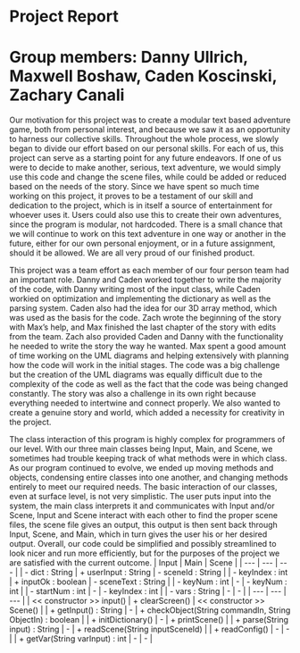 # Project Report
# Group members: Danny Ullrich, Maxwell Boshaw, Caden Koscinski, Zachary Canali

Our motivation for this project was to create a modular text based adventure game, both from personal interest, and because we saw it as an opportunity to harness our collective skills. Throughout the whole process, we slowly began to divide our effort based on our personal skills. For each of us, this project can serve as a starting point for any future endeavors. If one of us were to decide to make another, serious, text adventure, we would simply use this code and change the scene files, while could be added or reduced based on the needs of the story. Since we have spent so much time working on this project, it proves to be a testament of our skill and dedication to the project, which is in itself a source of entertainment for whoever uses it. Users could also use this to create their own adventures, since the program is modular, not hardcoded. There is a small chance that we will continue to work on this text adventure in one way or another in the future, either for our own personal enjoyment, or in a future assignment, should it be allowed. We are all very proud of our finished product.

This project was a team effort as each member of our four person team had an important role. Danny and Caden worked together to write the majority of the code, with Danny writing most of the input class, while Caden workied on optimization and implementing the dictionary as well as the parsing system. Caden also had the idea for our 3D array method, which was used as the basis for the code. Zach wrote the beginning of the story with Max’s help, and Max finished the last chapter of the story with edits from the team. Zach also provided Caden and Danny with the functionality he needed to write the story the way he wanted. Max spent a good amount of time working on the UML diagrams and helping extensively with planning how the code will work in the initial stages. The code was a big challenge but the creation of the UML diagrams was equally difficult due to the complexity of the code as well as the fact that the code was being changed constantly. The story was also a challenge in its own right because everything needed to intertwine and connect properly. We also wanted to create a genuine story and world, which added a necessity for creativity in the project.

The class interaction of this program is highly complex for programmers of our level. With our three main classes being Input, Main, and Scene, we sometimes had trouble keeping track of what methods were in which class. As our program continued to evolve, we ended up moving methods and objects, condensing entire classes into one another, and changing methods entirely to meet our required needs. The basic interaction of our classes, even at surface level, is not very simplistic. The user puts input into the system, the main class interprets it and communicates with Input and/or Scene, Input and Scene interact with each other to find the proper scene files, the scene file gives an output, this output is then sent back through Input, Scene, and Main, which in turn gives the user his or her desired output. Overall, our code could be simplified and possibly streamlined to look nicer and run more efficiently, but for the purposes of the project we are satisfied with the current outcome.
| Input | Main | Scene |
| --- | --- | --- |
| - dict : String                   | + userInput : String | - sceneId : String |
| - keyIndex : int                  | + inputOk : boolean  | - sceneText : String |
| - keyNum : int                    | - | - keyNum : int |
|  - startNum : int                 | - | - keyIndex : int |
|  - vars : String                  | - | - |
| ---                               | --- | --- |
| << constructor >> input()         | + clearScreen() | << constructor >> Scene() |
| + getInput() : String             | - | + checkObject(String commandIn, String ObjectIn) : boolean |
| + initDictionary()                | - | + printScene() |
| + parse(String input) : String    | - | + readScene(String inputSceneId) |
|  + readConfig()                   | - | - |
|  + getVar(String varInput) : int  | - | - |
